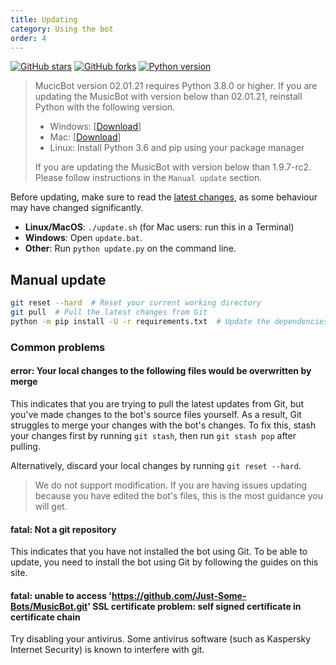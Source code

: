 ```yaml
---
title: Updating
category: Using the bot
order: 4
---
```


[![GitHub stars](https://img.shields.io/github/stars/Just-Some-Bots/MusicBot.svg)](https://github.com/Just-Some-Bots/MusicBot/stargazers)
[![GitHub forks](https://img.shields.io/github/forks/Just-Some-Bots/MusicBot.svg)](https://github.com/Just-Some-Bots/MusicBot/network)
[![Python version](https://img.shields.io/badge/python-3.5%2C%203.6%2C%203.7-blue.svg)](https://python.org)

> MucicBot version 02.01.21 requires Python 3.8.0 or higher. If you are updating the MusicBot with version below than 02.01.21, reinstall Python with the following version.
> - Windows: [[Download](https://www.python.org/ftp/python/3.7.0/python-3.7.0.exe)]
> - Mac: [[Download](https://www.python.org/ftp/python/3.6.6/python-3.6.6-macosx10.6.pkg)]
> - Linux: Install Python 3.6 and pip using your package manager
>
> If you are updating the MusicBot with version below than 1.9.7-rc2. Please follow instructions in the `Manual update` section.

Before updating, make sure to read the [latest changes](/changelog), as some behaviour may have changed significantly.

* **Linux/MacOS**: `./update.sh` (for Mac users: run this in a Terminal)
* **Windows**: Open `update.bat`.
* **Other**: Run `python update.py` on the command line.

## Manual update

```sh
git reset --hard  # Reset your current working directory
git pull  # Pull the latest changes from Git
python -m pip install -U -r requirements.txt  # Update the dependencies
```

### Common problems
#### error: Your local changes to the following files would be overwritten by merge
This indicates that you are trying to pull the latest updates from Git, but you've made changes to the bot's source files yourself. As a result, Git struggles to merge your changes with the bot's changes. To fix this, stash your changes first by running `git stash`, then run `git stash pop` after pulling.

Alternatively, discard your local changes by running `git reset --hard`.

> We do not support modification. If you are having issues updating because you have edited the bot's files, this is the most guidance you will get.

#### fatal: Not a git repository
This indicates that you have not installed the bot using Git. To be able to update, you need to install the bot using Git by following the guides on this site.

#### fatal: unable to access 'https://github.com/Just-Some-Bots/MusicBot.git' SSL certificate problem: self signed certificate in certificate chain
Try disabling your antivirus. Some antivirus software (such as Kaspersky Internet Security) is known to interfere with git.
